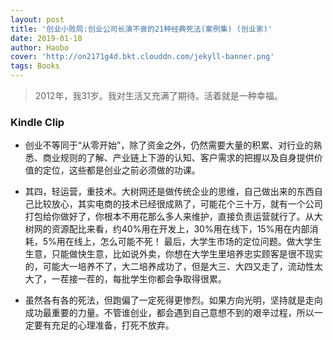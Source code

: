 ```yaml
---
layout: post
title: '创业小败局:创业公司长演不衰的21种经典死法(案例集) (创业家)'
date: 2019-01-10
author: Haobo
cover: 'http://on2171g4d.bkt.clouddn.com/jekyll-banner.png'
tags: Books
---
```


> 2012年，我31岁。我对生活又充满了期待。活着就是一种幸福。

### Kindle Clip

* 创业不等同于“从零开始”，除了资金之外，仍然需要大量的积累、对行业的熟悉、商业规则的了解、产业链上下游的认知、客户需求的把握以及自身提供价值的定位，这些都是创业之前必须做的功课。

* 其四，轻运营，重技术。大树网还是做传统企业的思维，自己做出来的东西自己比较放心，其实电商的技术已经很成熟了，可能花个三十万，就有一个公司打包给你做好了，你根本不用花那么多人来维护，直接负责运营就行了。从大树网的资源配比来看，约40%用在开发上，30%用在线下，15%用在内部消耗，5%用在线上，怎么可能不死！ 最后，大学生市场的定位问题。做大学生生意，只能做快生意，比如说外卖，你想在大学生里培养忠实顾客是很不现实的，可能大一培养不了，大二培养成功了，但是大三、大四又走了，流动性太大了，一茬接一茬的，每批学生你都会争取得很累。


* 虽然各有各的死法，但跑偏了一定死得更惨烈。如果方向光明，坚持就是走向成功最重要的力量。不管谁创业，都会遇到自己意想不到的艰辛过程，所以一定要有充足的心理准备，打死不放弃。
